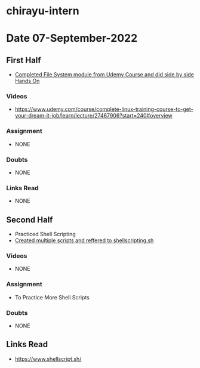 # chirayu-intern

# Date 07-September-2022

## First Half

- [Completed File System module from Udemy Course and did side by side Hands On](https://www.udemy.com/course/complete-linux-training-course-to-get-your-dream-it-job/learn/lecture/27467906?start=240#overview)

### Videos

- https://www.udemy.com/course/complete-linux-training-course-to-get-your-dream-it-job/learn/lecture/27467906?start=240#overview


### Assignment

- NONE
### Doubts

- NONE

### Links Read

- NONE

## Second Half  

- Practiced Shell Scripting
- [Created multiple scripts and reffered to shellscripting.sh](https://www.shellscript.sh/)
### Videos
      
- NONE

### Assignment

- To Practice More Shell Scripts 

### Doubts

- NONE

## Links Read

- https://www.shellscript.sh/























